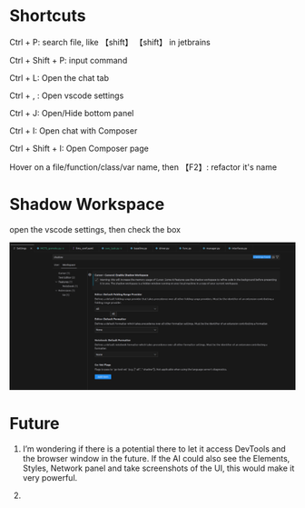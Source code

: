 # Shortcuts



Ctrl + P: search file, like 【shift】 【shift】 in jetbrains

Ctrl + Shift + P: input command

Ctrl + L: Open the chat tab

Ctrl + , : Open vscode settings

Ctrl + J: Open/Hide bottom panel

Ctrl + I: Open chat with Composer

Ctrl + Shift + I: Open Composer page

Hover on a file/function/class/var name, then 【F2】: refactor it's name



# Shadow Workspace

open the vscode settings, then check the box

![shadow](./_imgs/shadow-workspace.png)





# Future



1. I’m wondering if there is a potential there to let it access DevTools and the browser window in the future. If the AI could also see the Elements, Styles, Network panel and take screenshots of the UI, this would make it very powerful.

2. 